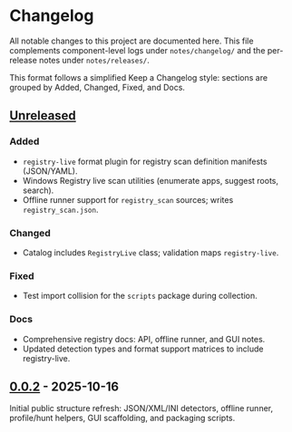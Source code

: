 # Changelog

All notable changes to this project are documented here. This file complements
component-level logs under `notes/changelog/` and the per-release notes under
`notes/releases/`.

This format follows a simplified Keep a Changelog style: sections are grouped
by Added, Changed, Fixed, and Docs.

## [Unreleased]

### Added
- `registry-live` format plugin for registry scan definition manifests (JSON/YAML).
- Windows Registry live scan utilities (enumerate apps, suggest roots, search).
- Offline runner support for `registry_scan` sources; writes `registry_scan.json`.

### Changed
- Catalog includes `RegistryLive` class; validation maps `registry-live`.

### Fixed
- Test import collision for the `scripts` package during collection.

### Docs
- Comprehensive registry docs: API, offline runner, and GUI notes.
- Updated detection types and format support matrices to include registry-live.

## [0.0.2] - 2025-10-16

Initial public structure refresh: JSON/XML/INI detectors, offline runner,
profile/hunt helpers, GUI scaffolding, and packaging scripts.


[Unreleased]: https://example.invalid/driftbuster/compare/v0.0.2...HEAD
[0.0.2]: https://example.invalid/driftbuster/releases/tag/v0.0.2
